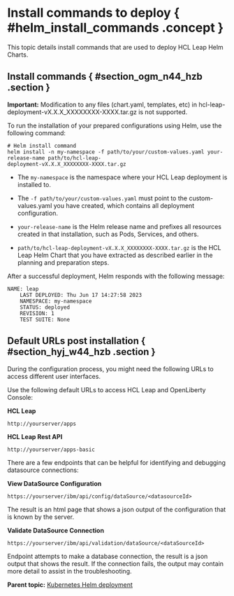 # Install commands to deploy { #helm_install_commands .concept }

This topic details install commands that are used to deploy HCL Leap Helm Charts.

## Install commands { #section_ogm_n44_hzb .section }

**Important:** Modification to any files \(chart.yaml, templates, etc\) in hcl-leap-deployment-vX.X.X\_XXXXXXXX-XXXX.tar.gz is not supported.

To run the installation of your prepared configurations using Helm, use the following command:

```
# Helm install command 
helm install -n my-namespace -f path/to/your/custom-values.yaml your-release-name path/to/hcl-leap-
deployment-vX.X.X_XXXXXXXX-XXXX.tar.gz 
```

-   The `my-namespace` is the namespace where your HCL Leap deployment is installed to.

-   The `-f path/to/your/custom-values.yaml` must point to the custom-values.yaml you have created, which contains all deployment configuration.

-   `your-release-name` is the Helm release name and prefixes all resources created in that installation, such as Pods, Services, and others.

-   `path/to/hcl-leap-deployment-vX.X.X_XXXXXXXX-XXXX.tar.gz` is the HCL Leap Helm Chart that you have extracted as described earlier in the planning and preparation steps.


After a successful deployment, Helm responds with the following message:

```
NAME: leap 
    LAST DEPLOYED: Thu Jun 17 14:27:58 2023 
    NAMESPACE: my-namespace 
    STATUS: deployed 
    REVISION: 1 
    TEST SUITE: None 
```

## Default URLs post installation { #section_hyj_w44_hzb .section }

During the configuration process, you might need the following URLs to access different user interfaces.

Use the following default URLs to access HCL Leap and OpenLiberty Console:

**HCL Leap**

```
http://yourserver/apps
```

**HCL Leap Rest API**

```
http://yourserver/apps-basic
```

There are a few endpoints that can be helpful for identifying and debugging datasource connections:

**View DataSource Configuration**

```
https://yourserver/ibm/api/config/dataSource/<datasourceId>
```

The result is an html page that shows a json output of the configuration that is known by the server.

**Validate DataSource Connection**

```
https://yourserver/ibm/api/validation/dataSource/<dataSourceId>
```

Endpoint attempts to make a database connection, the result is a json output that shows the result. If the connection fails, the output may contain more detail to assist in the troubleshooting.

**Parent topic:** [Kubernetes Helm deployment](kubernetes_helm_deployment.md)

